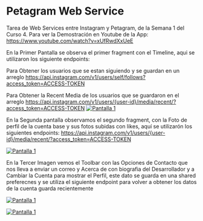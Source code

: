 # Petagram Web Service
Tarea de Web Services entre Instagram y Petagram, de la Semana 1 del Curso 4.
Para ver la Demostración en Youtube de la App: https://www.youtube.com/watch?v=xUfRwdXxUeE

En la Primer Pantalla se observa el primer fragment con el Timeline, aqui se utilizaron los siguiente endpoints:

Para Obtener los usuarios que se estan siguiendo y se guardan en un arreglo
https://api.instagram.com/v1/users/self/follows?access_token=ACCESS-TOKEN

Para Obtener la Recent Media de los usuarios que se guardaron en el arreglo
https://api.instagram.com/v1/users/{user-id}/media/recent/?access_token=ACCESS-TOKEN
[![Pantalla 1](https://github.com/jmdra/PetagramWebServiceInstagram/blob/master/petagramws1.png)](#Pantalla)

En la Segunda pantalla observamos el segundo fragment, con la Foto de perfil de la cuenta base y sus fotos subidas con likes, aquí se utilizarón los siguientes endpoints:
https://api.instagram.com/v1/users/{user-id}/media/recent/?access_token=ACCESS-TOKEN

[![Pantalla 1](https://github.com/jmdra/PetagramWebServiceInstagram/blob/master/petagramws2.png)](#Pantalla)

En la Tercer Imagen vemos el Toolbar con las Opciones de Contacto que nos lleva a enviar un correo y Acerca de con biografia del Desarrollador y a Cambiar la Cuenta para mostrar el Perfil, este dato se guarda en una shared preferecnes y se utiliza el siguiente endpoint para volver a obtener los datos de la cuenta guarda recientemente

[![Pantalla 1](https://github.com/jmdra/PetagramWebServiceInstagram/blob/master/petagramws3.png)](#Pantalla)

[![Pantalla 1](https://github.com/jmdra/PetagramWebServiceInstagram/blob/master/petagramws4.png)](#Pantalla)




